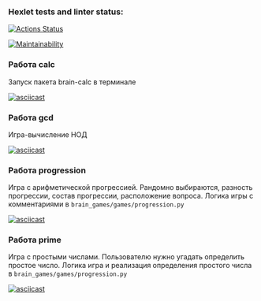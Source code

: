 ### Hexlet tests and linter status:
[![Actions Status](https://github.com/dmitriykodolov/python-project-lvl1/workflows/hexlet-check/badge.svg)](https://github.com/dmitriykodolov/python-project-lvl1/actions)

[![Maintainability](https://api.codeclimate.com/v1/badges/a99a88d28ad37a79dbf6/maintainability)](https://codeclimate.com/github/codeclimate/codeclimate/maintainability)

### Работа calc ###
Запуск пакета brain-calc в терминале

[![asciicast](https://asciinema.org/a/zSyARx5A3MNzrKuabgBpWoeV5.svg)](https://asciinema.org/a/zSyARx5A3MNzrKuabgBpWoeV5)


### Работа gcd ###
Игра-вычисление НОД

[![asciicast](https://asciinema.org/a/fh3ARe5n4Csxjm6xjtLCvEUvz.svg)](https://asciinema.org/a/fh3ARe5n4Csxjm6xjtLCvEUvz)


### Работа progression ###
Игра с арифметической прогрессией. Рандомно выбираются, разность прогрессии, состав прогрессии, расположение вопроса.
Логика игры с комментариями в `brain_games/games/progression.py`

[![asciicast](https://asciinema.org/a/7dlwJK0tOcffwGYLwwusNfI7E.svg)](https://asciinema.org/a/7dlwJK0tOcffwGYLwwusNfI7E)


### Работа prime ###
Игра с простыми числами. Пользователю нужно угадать определить простое число. Логика игра и реализация определения простого числа в `brain_games/games/progression.py`

[![asciicast](https://asciinema.org/a/BitFSnGonvDPTbBSUsmK7DcKp.svg)](https://asciinema.org/a/BitFSnGonvDPTbBSUsmK7DcKp)
